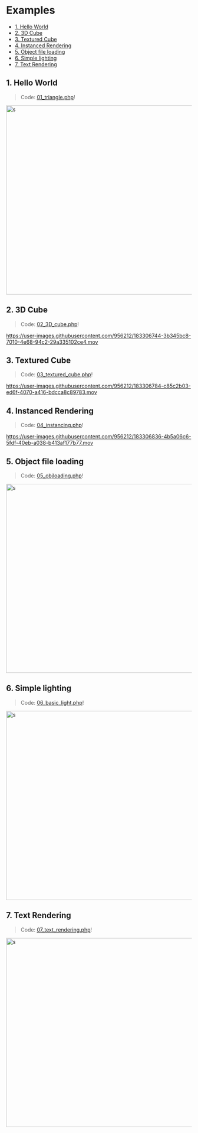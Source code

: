 # Examples 

  * [1. Hello World](#1-hello-world)
  * [2. 3D Cube](#2-3d-cube)
  * [3. Textured Cube](#3-textured-cube)
  * [4. Instanced Rendering](#4-instanced-rendering)
  * [5. Object file loading](#5-object-file-loading)
  * [6. Simple lighting](#6-simple-lighting)
  * [7. Text Rendering](#7-text-rendering)

## 1. Hello World

> Code: [01_triangle.php](./01_triangle.php)!

<img width="512" alt="s" src="https://user-images.githubusercontent.com/956212/183306669-f085f78a-b0ab-47e1-9a92-cc0b3dc9ca36.png">

## 2. 3D Cube

> Code: [02_3D_cube.php](./02_3D_cube.php)!

https://user-images.githubusercontent.com/956212/183306744-3b345bc8-7010-4e68-94c2-29a335102ce4.mov

## 3. Textured Cube

> Code: [03_textured_cube.php](./03_textured_cube.php)!

https://user-images.githubusercontent.com/956212/183306784-c85c2b03-ed6f-4070-a416-bdcca8c89783.mov

## 4. Instanced Rendering 

> Code: [04_instancing.php](./04_instancing.php)!

https://user-images.githubusercontent.com/956212/183306836-4b5a06c6-5fdf-40eb-a038-b413af177b77.mov

## 5. Object file loading

> Code: [05_objloading.php](./05_objloading.php)!

<img width="512" alt="s" src="https://user-images.githubusercontent.com/956212/190877288-a61e4985-7a1b-4570-bf39-f0f95433e5a7.png">

## 6. Simple lighting 

> Code: [06_basic_light.php](./06_basic_light.php)!

<img width="512" alt="s" src="https://user-images.githubusercontent.com/956212/190879015-59616d84-b23e-4319-93b2-9c53c423f6b6.png">

## 7. Text Rendering

> Code: [07_text_rendering.php](./07_text_rendering.php)!

<img width="512" alt="s" src="https://user-images.githubusercontent.com/956212/190903240-6f144bf0-77dd-4af9-a293-6e7e8ee5c198.png">

